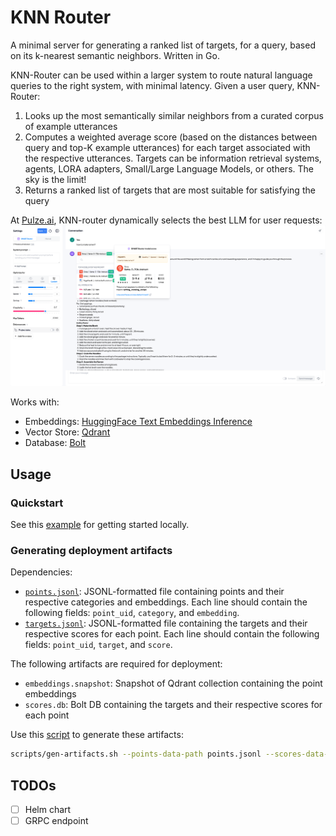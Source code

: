 # KNN Router

A minimal server for generating a ranked list of targets, for a query, based on its k-nearest semantic neighbors. Written in Go.

KNN-Router can be used within a larger system to route natural language queries to the right system, with minimal latency. Given a user query, KNN-Router:

1. Looks up the most semantically similar neighbors from a curated corpus of example utterances
2. Computes a weighted average score (based on the distances between query and top-K example utterances) for each target associated with the respective utterances. Targets can be information retrieval systems, agents, LORA adapters, Small/Large Language Models, or others. The sky is the limit!
3. Returns a ranked list of targets that are most suitable for satisfying the query

At [Pulze.ai](https://platform.pulze.ai), KNN-router dynamically selects the best LLM for user requests:
![Pulze Smart Router](./docs/pulze-smart-router.png)

Works with:

- Embeddings: [HuggingFace Text Embeddings Inference](https://github.com/huggingface/text-embeddings-inference)
- Vector Store: [Qdrant](https://github.com/qdrant/qdrant)
- Database: [Bolt](https://github.com/etcd-io/bbolt)

## Usage

### Quickstart

See this [example](./deploy/docker-compose) for getting started locally.

### Generating deployment artifacts

Dependencies:

- [`points.jsonl`](./deploy/docker-compose/data/points.jsonl): JSONL-formatted file containing points and their respective categories and embeddings. Each line should contain the following fields: `point_uid`, `category`, and `embedding`.
- [`targets.jsonl`](./deploy/docker-compose/data/targets.jsonl): JSONL-formatted file containing the targets and their respective scores for each point. Each line should contain the following fields: `point_uid`, `target`, and `score`.

The following artifacts are required for deployment:

- `embeddings.snapshot`: Snapshot of Qdrant collection containing the point embeddings
- `scores.db`: Bolt DB containing the targets and their respective scores for each point

Use this [script](./scripts/gen-artifacts.sh) to generate these artifacts:
```bash
scripts/gen-artifacts.sh --points-data-path points.jsonl --scores-data-path targets.jsonl --output-dir ./dist
```

## TODOs

- [ ] Helm chart
- [ ] GRPC endpoint
